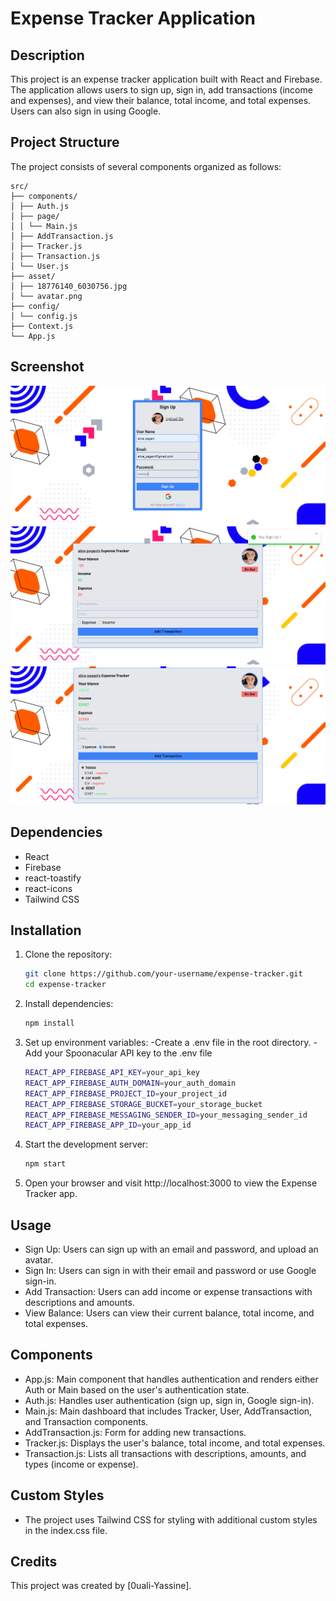# Expense Tracker Application

## Description
This project is an expense tracker application built with React and Firebase. The application allows users to sign up, sign in, add transactions (income and expenses), and view their balance, total income, and total expenses. Users can also sign in using Google.

## Project Structure
The project consists of several components organized as follows:

```
src/
├── components/
│ ├── Auth.js
│ ├── page/
│ │ └── Main.js
│ ├── AddTransaction.js
│ ├── Tracker.js
│ ├── Transaction.js
│ └── User.js
├── asset/
│ ├── 18776140_6030756.jpg
│ └── avatar.png
├── config/
│ └── config.js
├── Context.js
└── App.js
```

## Screenshot

![Screenshot of  Login  Application](./src/asset/expense_Form.png)
![Screenshot of Main Application](./src/asset/expense_Main1.png)
![Screenshot of Main Application](./src/asset/expense_Main2.png)

## Dependencies
- React
- Firebase
- react-toastify
- react-icons
- Tailwind CSS

## Installation
1. Clone the repository:
   ```bash
   git clone https://github.com/your-username/expense-tracker.git
   cd expense-tracker

2. Install dependencies:
    ```bash
    npm install

3. Set up environment variables:
    -Create a .env file in the root directory.
    -Add your Spoonacular API key to the .env file
    ```bash
    REACT_APP_FIREBASE_API_KEY=your_api_key
    REACT_APP_FIREBASE_AUTH_DOMAIN=your_auth_domain
    REACT_APP_FIREBASE_PROJECT_ID=your_project_id
    REACT_APP_FIREBASE_STORAGE_BUCKET=your_storage_bucket
    REACT_APP_FIREBASE_MESSAGING_SENDER_ID=your_messaging_sender_id
    REACT_APP_FIREBASE_APP_ID=your_app_id

4. Start the development server:
    ```bash
    npm start
5. Open your browser and visit http://localhost:3000 to view the Expense Tracker app.

## Usage
- Sign Up: Users can sign up with an email and password, and upload an avatar.
- Sign In: Users can sign in with their email and password or use Google sign-in.
- Add Transaction: Users can add income or expense transactions with descriptions and amounts.
- View Balance: Users can view their current balance, total income, and total expenses.

## Components
- App.js: Main component that handles authentication and renders either Auth or Main based on the user's authentication state.
- Auth.js: Handles user authentication (sign up, sign in, Google sign-in).
- Main.js: Main dashboard that includes Tracker, User, AddTransaction, and Transaction components.
- AddTransaction.js: Form for adding new transactions.
- Tracker.js: Displays the user's balance, total income, and total expenses.
- Transaction.js: Lists all transactions with descriptions, amounts, and types (income or expense).

## Custom Styles
- The project uses Tailwind CSS for styling with additional custom styles in the index.css file.

## Credits

This project was created by [0uali-Yassine].